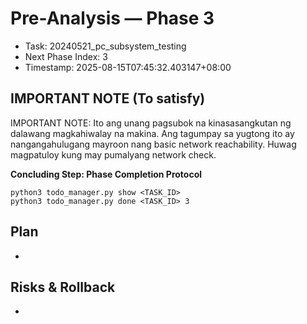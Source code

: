 # Pre-Analysis — Phase 3

- Task: 20240521_pc_subsystem_testing
- Next Phase Index: 3
- Timestamp: 2025-08-15T07:45:32.403147+08:00

## IMPORTANT NOTE (To satisfy)
IMPORTANT NOTE: Ito ang unang pagsubok na kinasasangkutan ng dalawang magkahiwalay na makina. Ang tagumpay sa yugtong ito ay nangangahulugang mayroon nang basic network reachability. Huwag magpatuloy kung may pumalyang network check.



**Concluding Step: Phase Completion Protocol**
```
python3 todo_manager.py show <TASK_ID>
python3 todo_manager.py done <TASK_ID> 3
```

## Plan
- 

## Risks & Rollback
- 
